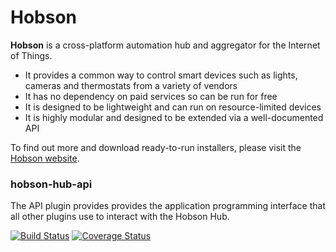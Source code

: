 # Hobson

**Hobson** is a cross-platform automation hub and aggregator for the Internet of Things.

* It provides a common way to control smart devices such as lights, cameras and thermostats from a variety of vendors
* It has no dependency on paid services so can be run for free
* It is designed to be lightweight and can run on resource-limited devices
* It is highly modular and designed to be extended via a well-documented API 

To find out more and download ready-to-run installers, please visit the 
[Hobson website](http://www.hobson-automation.com).

### hobson-hub-api

The API plugin provides provides the application programming interface that all other plugins use to interact
with the Hobson Hub.

[![Build Status](https://api.travis-ci.org/whizzosoftware/hobson-hub-api.png)](https://api.travis-ci.org/whizzosoftware/hobson-hub-api.png)
[![Coverage Status](https://coveralls.io/repos/whizzosoftware/hobson-hub-api/badge.svg)](https://coveralls.io/r/whizzosoftware/hobson-hub-api)